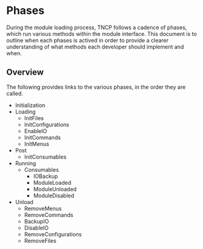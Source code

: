 # Phases
During the module loading process, TNCP follows a cadence of
phases, which run various methods within the module interface.
This document is to outline when each phases is actived in order
to provide a clearer understanding of what methods each developer
should implement and when.

## Overview
The following provides links to the various phases, in the order they are
called.

- Initialization
- Loading
  - InitFiles
  - InitConfigurations
  - EnableIO
  - InitCommands
  - InitMenus
- Post
  - InitConsumables
- Running
  - Consumables
    - IOBackup
    - ModuleLoaded
    - ModuleUnloaded
    - ModuleDisabled
- Unload
  - RemoveMenus
  - RemoveCommands
  - BackupIO
  - DisableIO
  - RemoveConfigurations
  - RemoveFiles